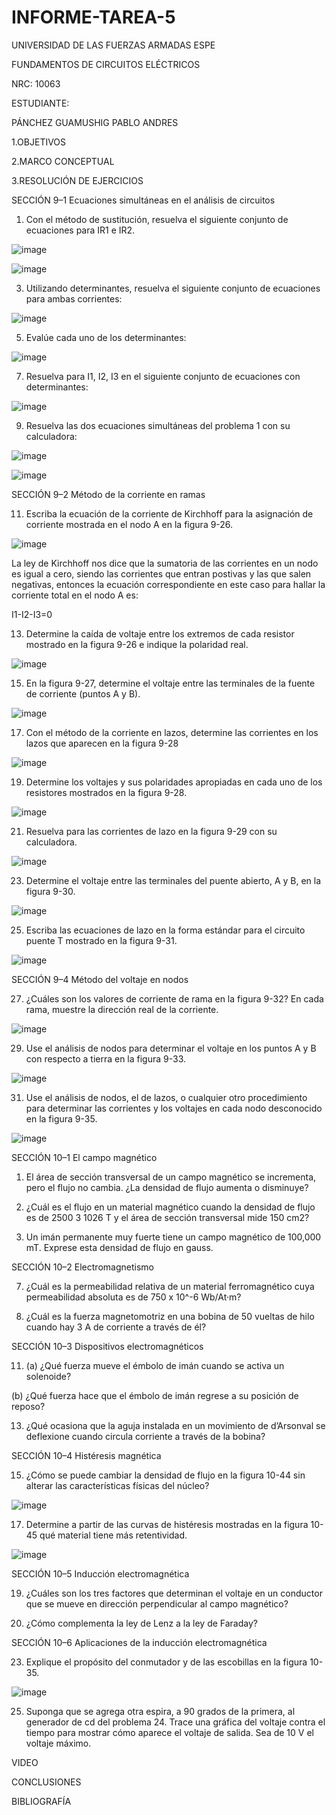 # INFORME-TAREA-5

UNIVERSIDAD DE LAS FUERZAS ARMADAS ESPE

FUNDAMENTOS DE CIRCUITOS ELÉCTRICOS

NRC: 10063

ESTUDIANTE:

PÁNCHEZ GUAMUSHIG PABLO ANDRES


1.OBJETIVOS

2.MARCO CONCEPTUAL


3.RESOLUCIÓN DE EJERCICIOS

SECCIÓN 9–1 Ecuaciones simultáneas en el análisis de circuitos

1. Con el método de sustitución, resuelva el siguiente conjunto de ecuaciones para IR1 e IR2. 

![image](https://user-images.githubusercontent.com/116771507/210123862-d2a9a9a1-3ec7-47e7-98e1-9fef2184ba16.png)

![image](https://user-images.githubusercontent.com/116771507/210124723-3dfcc509-8ea9-4060-a9b3-b4a8445328ff.png)


3. Utilizando determinantes, resuelva el siguiente conjunto de ecuaciones para ambas corrientes:

![image](https://user-images.githubusercontent.com/116771507/210123870-bce48a65-eb34-413f-9880-cf52fa9c4b77.png)

5. Evalúe cada uno de los determinantes:

![image](https://user-images.githubusercontent.com/116771507/210123881-a6ab0a77-d951-4d0a-8e94-e9516a28cded.png)

7. Resuelva para I1, I2, I3 en el siguiente conjunto de ecuaciones con determinantes:

![image](https://user-images.githubusercontent.com/116771507/210123894-b693d736-3a6a-4da1-ab66-fc82abaff870.png)

9. Resuelva las dos ecuaciones simultáneas del problema 1 con su calculadora:

![image](https://user-images.githubusercontent.com/116771507/210125728-a27dc882-e980-4350-991a-e90e1978a7f0.png)

![image](https://user-images.githubusercontent.com/116771507/210125733-b8059237-bd4d-4ab4-81e8-7c1603a130d4.png)


SECCIÓN 9–2 Método de la corriente en ramas

11. Escriba la ecuación de la corriente de Kirchhoff para la asignación de corriente mostrada en el nodo A en la figura 9-26.

![image](https://user-images.githubusercontent.com/116771507/210123906-9240ac88-eab8-4e99-9980-806fbe1c9bcd.png)

La ley de Kirchhoff nos dice que la sumatoria de las corrientes en un nodo es igual a cero, siendo las corrientes que entran postivas y las que salen negativas, entonces la ecuación correspondiente en este caso para hallar la corriente total en el nodo A es:

I1-I2-I3=0

13. Determine la caída de voltaje entre los extremos de cada resistor mostrado en la figura 9-26 e indique la polaridad real.

![image](https://user-images.githubusercontent.com/116771507/210123914-64dd6644-5e51-4f80-b2e1-ca63ffa5fefc.png)



15. En la figura 9-27, determine el voltaje entre las terminales de la fuente de corriente (puntos A y B).

![image](https://user-images.githubusercontent.com/116771507/210123920-c609cef5-14a1-4881-9dec-882d66e9d391.png)

17. Con el método de la corriente en lazos, determine las corrientes en los lazos que aparecen en la figura 9-28

![image](https://user-images.githubusercontent.com/116771507/210123927-53593fee-0405-4f91-b154-265f3a6ef446.png)

19. Determine los voltajes y sus polaridades apropiadas en cada uno de los resistores mostrados en la figura 9-28.

![image](https://user-images.githubusercontent.com/116771507/210123936-881441fe-3bd1-4f86-9710-1857f386ea48.png)

21. Resuelva para las corrientes de lazo en la figura 9-29 con su calculadora. 

![image](https://user-images.githubusercontent.com/116771507/210123948-cf95b004-a645-4329-91b8-f37fc5200598.png)

23. Determine el voltaje entre las terminales del puente abierto, A y B, en la figura 9-30. 

![image](https://user-images.githubusercontent.com/116771507/210123957-9fa40755-d9ff-4b2c-83dc-02a344c1d2a0.png)

25. Escriba las ecuaciones de lazo en la forma estándar para el circuito puente T mostrado en la figura 9-31.

![image](https://user-images.githubusercontent.com/116771507/210123971-a973b1b0-30e0-4008-b3ac-d11532bc2269.png)

SECCIÓN 9–4 Método del voltaje en nodos

27. ¿Cuáles son los valores de corriente de rama en la figura 9-32? En cada rama, muestre la dirección real de la corriente. 

![image](https://user-images.githubusercontent.com/116771507/210123991-d59785f7-a40b-496a-a388-483133b4593f.png)

29. Use el análisis de nodos para determinar el voltaje en los puntos A y B con respecto a tierra en la figura 9-33.

![image](https://user-images.githubusercontent.com/116771507/210124003-4569c666-c1a7-4961-b773-ba5559f7bf0f.png)

31. Use el análisis de nodos, el de lazos, o cualquier otro procedimiento para determinar las corrientes y los voltajes en cada nodo desconocido en la figura 9-35.

![image](https://user-images.githubusercontent.com/116771507/210124017-bfe171f2-f763-45bb-921a-9e484e616921.png)

SECCIÓN 10–1 El campo magnético

1. El área de sección transversal de un campo magnético se incrementa, pero el flujo no cambia. ¿La densidad de flujo aumenta o disminuye?


3. ¿Cuál es el flujo en un material magnético cuando la densidad de flujo es de 2500 3 1026 T y el área de sección transversal mide 150 cm2?


5. Un imán permanente muy fuerte tiene un campo magnético de 100,000 mT. Exprese esta densidad de flujo en gauss. 


SECCIÓN 10–2 Electromagnetismo

7. ¿Cuál es la permeabilidad relativa de un material ferromagnético cuya permeabilidad absoluta es de 750 x 10^-6 Wb/At·m?


9. ¿Cuál es la fuerza magnetomotriz en una bobina de 50 vueltas de hilo cuando hay 3 A de corriente a través de él?


SECCIÓN 10–3 Dispositivos electromagnéticos

11. (a) ¿Qué fuerza mueve el émbolo de imán cuando se activa un solenoide?

(b) ¿Qué fuerza hace que el émbolo de imán regrese a su posición de reposo?


13. ¿Qué ocasiona que la aguja instalada en un movimiento de d’Arsonval se deflexione cuando circula corriente a través de la bobina?

SECCIÓN 10–4 Histéresis magnética

15. ¿Cómo se puede cambiar la densidad de flujo en la figura 10-44 sin alterar las características físicas del núcleo?

![image](https://user-images.githubusercontent.com/116771507/210124138-aab2c964-89bc-4edd-8b9c-a97a2d281346.png)

17. Determine a partir de las curvas de histéresis mostradas en la figura 10-45 qué material tiene más retentividad.

![image](https://user-images.githubusercontent.com/116771507/210124148-023fb3a3-a22e-403d-895b-a76d49ded204.png)

SECCIÓN 10–5 Inducción electromagnética

19. ¿Cuáles son los tres factores que determinan el voltaje en un conductor que se mueve en dirección perpendicular al campo magnético?

21. ¿Cómo complementa la ley de Lenz a la ley de Faraday?

SECCIÓN 10–6 Aplicaciones de la inducción electromagnética

23. Explique el propósito del conmutador y de las escobillas en la figura 10-35. 

![image](https://user-images.githubusercontent.com/116771507/210124180-682a37c1-5cf6-47c3-a1f3-70ff2815f10f.png)

25. Suponga que se agrega otra espira, a 90 grados de la primera, al generador de cd del problema 24. Trace una gráfica del voltaje contra el tiempo para mostrar cómo aparece el voltaje de salida. Sea de 10 V el voltaje máximo.


VIDEO

CONCLUSIONES

BIBLIOGRAFÍA









































